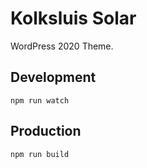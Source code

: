 # Kolksluis Solar
WordPress 2020 Theme.

## Development
```
npm run watch
```

## Production
```
npm run build
```